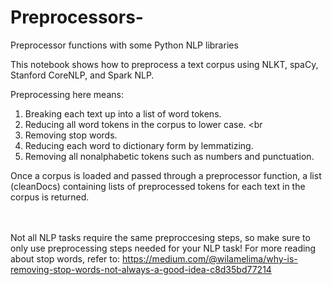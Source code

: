 # Preprocessors-
Preprocessor functions with some Python NLP libraries
  
 This notebook shows how to preprocess a text corpus using NLKT, spaCy, Stanford CoreNLP, and Spark NLP.

Preprocessing here means: <b2>

1. Breaking each text up into a list of word tokens. <br>
2. Reducing all word tokens in the corpus to lower case. <br
3. Removing stop words. <br>
4. Reducing each word to dictionary form by lemmatizing. <br>
5. Removing all nonalphabetic tokens such as numbers and punctuation. <br>

Once a corpus is loaded and passed through a preprocessor function, a list (cleanDocs) containing lists of preprocessed tokens for each text in the corpus is returned. 

<br><br>
Not all NLP tasks require the same preproccesing steps, so make sure to only use preprocessing steps needed for your NLP task! For more reading about stop words, refer to: https://medium.com/@wilamelima/why-is-removing-stop-words-not-always-a-good-idea-c8d35bd77214
